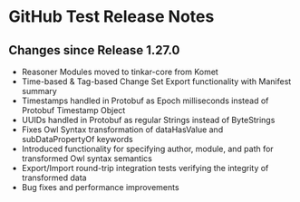 # GitHub Test Release Notes

## Changes since Release 1.27.0

* Reasoner Modules moved to tinkar-core from Komet
* Time-based & Tag-based Change Set Export functionality with Manifest summary
* Timestamps handled in Protobuf as Epoch milliseconds instead of Protobuf Timestamp Object
* UUIDs handled in Protobuf as regular Strings instead of ByteStrings
* Fixes Owl Syntax transformation of dataHasValue and subDataPropertyOf keywords
* Introduced functionality for specifying author, module, and path for transformed Owl syntax semantics
* Export/Import round-trip integration tests verifying the integrity of transformed data
* Bug fixes and performance improvements
